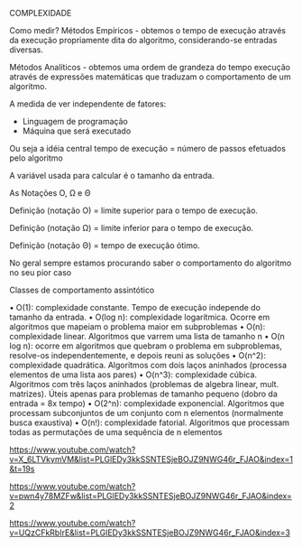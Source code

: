 COMPLEXIDADE

Como medir?
Métodos Empíricos - obtemos o tempo de execução através da execução propriamente dita do algoritmo, considerando-se entradas diversas.

Métodos Analíticos - obtemos uma ordem de grandeza do tempo execução através de expressões matemáticas que traduzam o comportamento de um algoritmo.


A medida de ver independente de fatores:
 - Linguagem de programação 
 - Máquina que será executado

Ou seja a idéia central
tempo de execução = número de passos efetuados pelo algoritmo


A variável usada para calcular é o tamanho da entrada.


As Notações O, Ω e Θ

Definição (notação O)  =  limite superior para o tempo de execução.

Definição (notação Ω)  =  limite inferior para o tempo de execução.

Definição (notação Θ)  =  tempo de execução ótimo.

No geral sempre estamos procurando saber o comportamento do algoritmo no seu pior caso


Classes de comportamento assintótico

• O(1): complexidade constante. Tempo de execução independe do
tamanho da entrada.
• O(log n): complexidade logarítmica. Ocorre em algoritmos que
mapeiam o problema maior em subproblemas
• O(n): complexidade linear. Algoritmos que varrem uma lista de
tamanho n
• O(n log n): ocorre em algoritmos que quebram o problema em
subproblemas, resolve-os independentemente, e depois reuni as
soluções
• O(n^2): complexidade quadrática. Algoritmos com dois laços
aninhados (processa elementos de uma lista aos pares)
• O(n^3): complexidade cúbica. Algoritmos com três laços aninhados
(problemas de algebra linear, mult. matrizes). Úteis apenas para
problemas de tamanho pequeno (dobro da entrada = 8x tempo)
• O(2^n): complexidade exponencial. Algoritmos que processam
subconjuntos de um conjunto com n elementos (normalmente busca
exaustiva)
• O(n!): complexidade fatorial. Algoritmos que processam todas as
permutações de uma sequência de n elementos


https://www.youtube.com/watch?v=X_6LTVkymVM&list=PLGlEDy3kkSSNTESjeBOJZ9NWG46r_FJAO&index=1&t=19s

https://www.youtube.com/watch?v=pwn4y78MZFw&list=PLGlEDy3kkSSNTESjeBOJZ9NWG46r_FJAO&index=2

https://www.youtube.com/watch?v=UQzCFkRbIrE&list=PLGlEDy3kkSSNTESjeBOJZ9NWG46r_FJAO&index=3